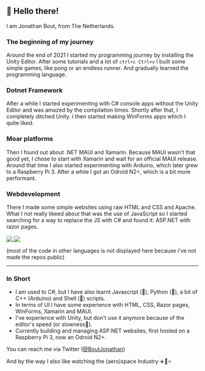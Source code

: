 ## 👋 Hello there!
I am Jonathan Bout, from The Netherlands.
### The beginning of my journey
Around the end of 2021 I started my programming journey by installing the Unity Editor. After some tutorials and a lot of `ctrl+c Ctrl+v` I built some simple games, like pong or an endless runner. And gradually learned the programming language.
### Dotnet Framework
After a while I started experimenting with C# console apps without the Unity Editor and was amazed by the compilation times. Shortly after that, I completely ditched Unity. I then started making WinForms apps which I quite liked.
### Moar platforms
Then I found out about .NET MAUI and Xamarin. Because MAUI wasn't that good yet, I chose to start with Xamarin and wait for an official MAUI release. Around that time I also started experimenting with Arduino, which later grew to a Raspberry Pi 3. After a while I got an Odroid N2+, which is a bit more performant.
### Webdevelopment
There I made some simple websites using raw HTML and CSS and Apache. What I not really likeed about that was the use of JavaScript so I started searching for a way to replace the JS with C# and found it: ASP.NET with razor pages.

<a href="https://github.com/anuraghazra/github-readme-stats">
  <img align="center" src="https://github-readme-stats.vercel.app/api?username=jonathanbout&show_icons=true&theme=radical&count_private=true" />
</a>
<a href="https://github.com/anuraghazra/convoychat">
  <img align="center" src="https://github-readme-stats.vercel.app/api/top-langs/?username=jonathanbout&theme=radical&count_private=true" />
</a>

(most of the code in other languages is not displayed here because i've not made the repos public)

----
### In Short
- I am used to C#, but I have also learnt Javascript (💩), Python (:snake:), a bit of C++ (Arduino) and Shell (:shell:) scripts.
- In terms of UI I have some experience with HTML, CSS, Razor pages, WinForms, Xamarin and MAUI.
- I've experience with Unity, but don't use it anymore because of the editor's speed (or slowness🐌).
- Currently building and managing ASP.NET websites, first hosted on a Raspberry Pi 3, now an Odroid N2+.

You can reach me via Twitter ([@BoutJonathan](https://twitter.com/BoutJonathan))

And by the way I also like watching the (aero)space Industry :airplane::rocket::star:

<!---
DutchAerospace/DutchAerospace is a ✨ special ✨ repository because its `README.md` (this file) appears on your GitHub profile.
You can click the Preview link to take a look at your changes.
--->
